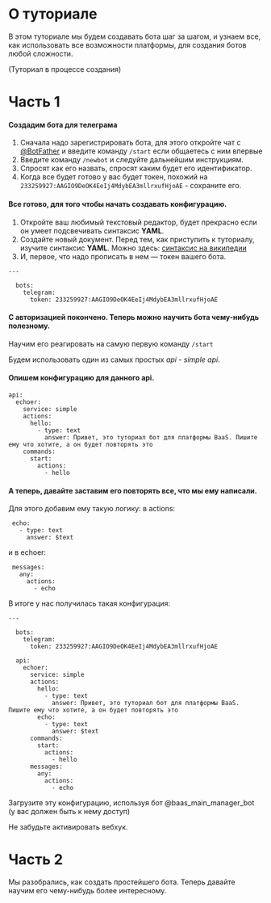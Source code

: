 # О туториале
В этом туториале мы будем создавать бота шаг за шагом, и узнаем все, 
как использовать все возможности платформы, для создания ботов любой 
сложности.

(Туториал в процессе создания)

# Часть 1

#### Создадим бота для телеграма

1. Сначала надо зарегистрировать бота, для этого откройте чат с [@BotFather](https://web.telegram.org/#/im?p=@BotFather) 
и введите команду `/start` если общаетесь с ним впервые
1. Введите команду `/newbot` и следуйте дальнейшим инструкциям. 
1. Спросят как его назвать, спросят каким будет его идентификатор.
1. Когда все будет готово у вас будет токен, похожий на `233259927:AAGIO9DeOK4EeIj4MdybEA3mllrxufHjoAE` - сохраните его.

#### Все готово, для того чтобы начать создавать конфигурацию.

1. Откройте ваш любимый текстовый редактор, будет прекрасно если он умеет подсвечивать синтаксис **YAML**.
1. Создайте новый документ. Перед тем, как приступить к туториалу, изучите синтаксис **YAML**. Можно здесь: 
[синтаксис на википедии](https://ru.wikipedia.org/wiki/YAML)
1. И, первое, что надо прописать в нем — токен вашего бота.

```
---

  bots:
    telegram:
      token: 233259927:AAGIO9DeOK4EeIj4MdybEA3mllrxufHjoAE
```

#### С авторизацией покончено. Теперь можно научить бота чему-нибудь полезному.

Научим его реагировать на самую первую команду `/start`

Будем использовать один из самых простых *api* - *simple api*.

#### Опишем конфигурацию для данного api.

```
api:
  echoer:
    service: simple
    actions:
      hello:
        - type: text
          answer: Привет, это туториал бот для платформы BaaS. Пишите ему что хотите, а он будет повторять это
    commands:
      start:
        actions:
          - hello
```

#### А теперь, давайте заставим его повторять все, что мы ему написали.

Для этого добавим ему такую логику:
в actions:

     echo:
       - type: text
         answer: $text

и в echoer:

     messages:
       any:
         actions:
           - echo

В итоге у нас получилась такая конфигурация:

```
---

  bots:
    telegram:
      token: 233259927:AAGIO9DeOK4EeIj4MdybEA3mllrxufHjoAE

  api:
    echoer:
      service: simple
      actions:
        hello:
          - type: text
            answer: Привет, это туториал бот для платформы BaaS. Пишите ему что хотите, а он будет повторять это
        echo:
          - type: text
            answer: $text
      commands:
        start:
          actions:
            - hello
      messages:
        any:
          actions:
            - echo
```

Загрузите эту конфигурацию, используя бот @baas_main_manager_bot (у вас должен быть к нему доступ)

Не забудьте активировать вебхук.

# Часть 2

Мы разобрались, как создать простейшего бота. Теперь давайте научим его
чему-нибудь более интересному.

